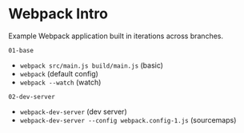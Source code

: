 # Webpack Intro

Example Webpack application built in iterations across branches.

`01-base`

* `webpack src/main.js build/main.js` (basic)
* `webpack` (default config)
* `webpack --watch` (watch)

`02-dev-server`

* `webpack-dev-server` (dev server)
* `webpack-dev-server --config webpack.config-1.js` (sourcemaps)

